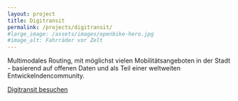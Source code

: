 ```yaml
---
layout: project
title: Digitransit
permalink: /projects/digitransit/
#large_image: /assets/images/openbike-hero.jpg
#image_alt: Fahrräder vor Zelt
---
```


Multimodales Routing, mit möglichst vielen Mobilitätsangeboten in der Stadt - basierend auf offenen Daten und als Teil einer weltweiten Entwickelndencommunity.

<a class="usa-button" href="https://digitransit.im.verschwoerhaus.de">Digitransit besuchen</a>
